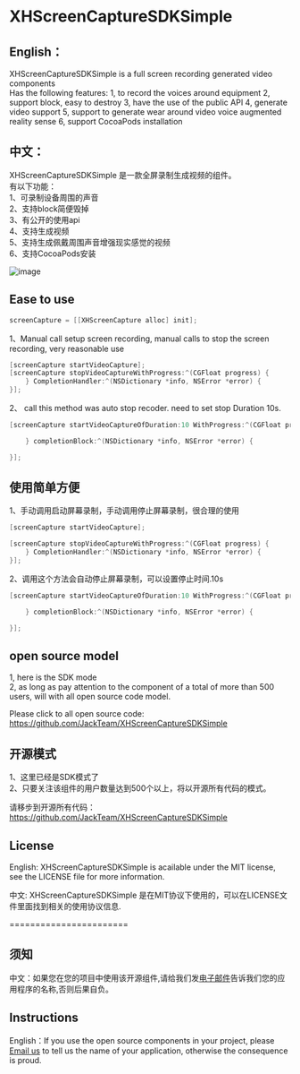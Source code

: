 XHScreenCaptureSDKSimple
========================

## English：    
XHScreenCaptureSDKSimple is a full screen recording generated video components    
Has the following features:
1, to record the voices around equipment
2, support block, easy to destroy
3, have the use of the public API
4, generate video support
5, support to generate wear around video voice augmented reality sense
6, support CocoaPods installation

## 中文：   
XHScreenCaptureSDKSimple 是一款全屏录制生成视频的组件。     
有以下功能：     
1、可录制设备周围的声音     
2、支持block简便毁掉      
3、有公开的使用api       
4、支持生成视频      
5、支持生成佩戴周围声音增强现实感觉的视频      
6、支持CocoaPods安装


![image](https://github.com/JackTeam/XHScreenCaptureSDKSimple/raw/master/Screenshots/XHScreenCaptureSDKSimple.gif)

## Ease to use
``` objective-c   
screenCapture = [[XHScreenCapture alloc] init];
```
1、Manual call setup screen recording, manual calls to stop the screen recording, very reasonable use     
``` objective-c   
[screenCapture startVideoCapture];   
[screenCapture stopVideoCaptureWithProgress:^(CGFloat progress) {
    } CompletionHandler:^(NSDictionary *info, NSError *error) {
}]; 
```    

2、 call this method was auto stop recoder.     need to set stop Duration 10s.
``` objective-c    
[screenCapture startVideoCaptureOfDuration:10 WithProgress:^(CGFloat progress) {

    } completionBlock:^(NSDictionary *info, NSError *error) {

}]; 
```


## 使用简单方便
1、手动调用启动屏幕录制，手动调用停止屏幕录制，很合理的使用
``` objective-c    
[screenCapture startVideoCapture];       
```
``` objective-c
[screenCapture stopVideoCaptureWithProgress:^(CGFloat progress) {
    } CompletionHandler:^(NSDictionary *info, NSError *error) {
}];
```

2、调用这个方法会自动停止屏幕录制，可以设置停止时间.10s
``` objective-c
[screenCapture startVideoCaptureOfDuration:10 WithProgress:^(CGFloat progress) {

    } completionBlock:^(NSDictionary *info, NSError *error) {

}];       
```     

## open source model
1, here is the SDK mode    
2, as long as pay attention to the component of a total of more than 500 users, will with all open source code model.   

Please click to all open source code: https://github.com/JackTeam/XHScreenCaptureSDKSimple     

    
## 开源模式
1、这里已经是SDK模式了     
2、只要关注该组件的用户数量达到500个以上，将以开源所有代码的模式。    

请移步到开源所有代码：https://github.com/JackTeam/XHScreenCaptureSDKSimple   


## License

English: XHScreenCaptureSDKSimple is acailable under the MIT license, see the LICENSE file for more information.     

中文: XHScreenCaptureSDKSimple 是在MIT协议下使用的，可以在LICENSE文件里面找到相关的使用协议信息.     


=======================
## 须知       
中文：如果您在您的项目中使用该开源组件,请给我们发[电子邮件](mailto:xhzengAIB@gmail.com?subject=From%20GitHub%20XHScreenCaptureSDKSimple)告诉我们您的应用程序的名称,否则后果自负。         

## Instructions
         
English：If you use the open source components in your project, please [Email us](mailto:xhzengAIB@gmail.com?subject=From%20GitHub%20XHScreenCaptureSDKSimple) to tell us the name of your application, otherwise the consequence is proud.

